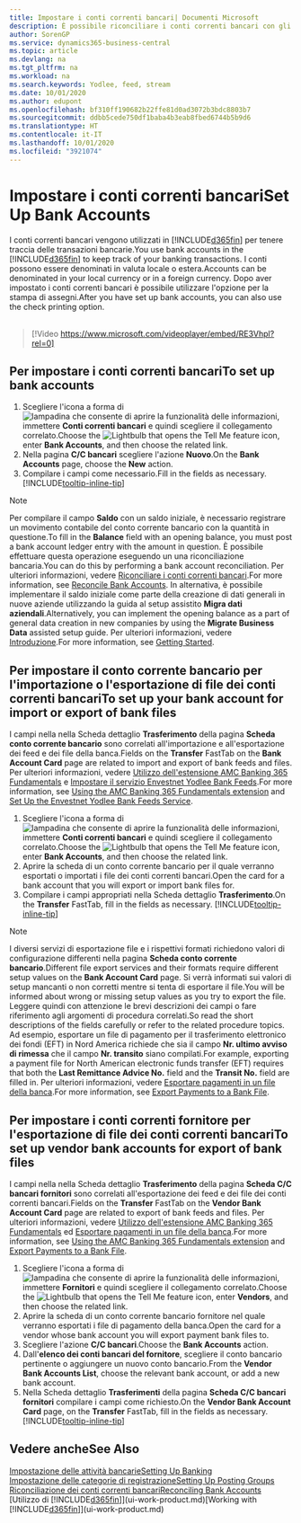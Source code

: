 ```yaml
---
title: Impostare i conti correnti bancari| Documenti Microsoft
description: È possibile riconciliare i conti correnti bancari con gli estratti conto della banca.
author: SorenGP
ms.service: dynamics365-business-central
ms.topic: article
ms.devlang: na
ms.tgt_pltfrm: na
ms.workload: na
ms.search.keywords: Yodlee, feed, stream
ms.date: 10/01/2020
ms.author: edupont
ms.openlocfilehash: bf310ff190682b22ffe81d0ad3072b3bdc8803b7
ms.sourcegitcommit: ddbb5cede750df1baba4b3eab8fbed6744b5b9d6
ms.translationtype: HT
ms.contentlocale: it-IT
ms.lasthandoff: 10/01/2020
ms.locfileid: "3921074"
---
```

# <a name="set-up-bank-accounts"></a><span data-ttu-id="a31c3-103">Impostare i conti correnti bancari</span><span class="sxs-lookup"><span data-stu-id="a31c3-103">Set Up Bank Accounts</span></span>
<span data-ttu-id="a31c3-104">I conti correnti bancari vengono utilizzati in [!INCLUDE[d365fin](includes/d365fin_md.md)] per tenere traccia delle transazioni bancarie.</span><span class="sxs-lookup"><span data-stu-id="a31c3-104">You use bank accounts in the [!INCLUDE[d365fin](includes/d365fin_md.md)] to keep track of your banking transactions.</span></span> <span data-ttu-id="a31c3-105">I conti possono essere denominati in valuta locale o estera.</span><span class="sxs-lookup"><span data-stu-id="a31c3-105">Accounts can be denominated in your local currency or in a foreign currency.</span></span> <span data-ttu-id="a31c3-106">Dopo aver impostato i conti correnti bancari è possibile utilizzare l'opzione per la stampa di assegni.</span><span class="sxs-lookup"><span data-stu-id="a31c3-106">After you have set up bank accounts, you can also use the check printing option.</span></span><br><br>  

> [!Video https://www.microsoft.com/videoplayer/embed/RE3Vhpl?rel=0]

## <a name="to-set-up-bank-accounts"></a><span data-ttu-id="a31c3-107">Per impostare i conti correnti bancari</span><span class="sxs-lookup"><span data-stu-id="a31c3-107">To set up bank accounts</span></span>
1. <span data-ttu-id="a31c3-108">Scegliere l'icona a forma di ![lampadina che consente di aprire la funzionalità delle informazioni](media/ui-search/search_small.png "Informazioni sull'operazione che si desidera eseguire"), immettere **Conti correnti bancari** e quindi scegliere il collegamento correlato.</span><span class="sxs-lookup"><span data-stu-id="a31c3-108">Choose the ![Lightbulb that opens the Tell Me feature](media/ui-search/search_small.png "Tell me what you want to do") icon, enter **Bank Accounts**, and then choose the related link.</span></span>
2. <span data-ttu-id="a31c3-109">Nella pagina **C/C bancari** scegliere l'azione **Nuovo**.</span><span class="sxs-lookup"><span data-stu-id="a31c3-109">On the **Bank Accounts** page, choose the **New** action.</span></span>
3. <span data-ttu-id="a31c3-110">Compilare i campi come necessario.</span><span class="sxs-lookup"><span data-stu-id="a31c3-110">Fill in the fields as necessary.</span></span> [!INCLUDE[tooltip-inline-tip](includes/tooltip-inline-tip_md.md)]

> [!NOTE]
> <span data-ttu-id="a31c3-111">Per compilare il campo **Saldo** con un saldo iniziale, è necessario registrare un movimento contabile del conto corrente bancario con la quantità in questione.</span><span class="sxs-lookup"><span data-stu-id="a31c3-111">To fill in the **Balance** field with an opening balance, you must post a bank account ledger entry with the amount in question.</span></span> <span data-ttu-id="a31c3-112">È possibile effettuare questa operazione eseguendo un una riconciliazione bancaria.</span><span class="sxs-lookup"><span data-stu-id="a31c3-112">You can do this by performing a bank account reconciliation.</span></span> <span data-ttu-id="a31c3-113">Per ulteriori informazioni, vedere [Riconciliare i conti correnti bancari](bank-how-reconcile-bank-accounts-separately.md).</span><span class="sxs-lookup"><span data-stu-id="a31c3-113">For more information, see [Reconcile Bank Accounts](bank-how-reconcile-bank-accounts-separately.md).</span></span> <span data-ttu-id="a31c3-114">In alternativa, è possibile implementare il saldo iniziale come parte della creazione di dati generali in nuove aziende utilizzando la guida al setup assistito **Migra dati aziendali**.</span><span class="sxs-lookup"><span data-stu-id="a31c3-114">Alternatively, you can implement the opening balance as a part of general data creation in new companies by using the **Migrate Business Data** assisted setup guide.</span></span> <span data-ttu-id="a31c3-115">Per ulteriori informazioni, vedere [Introduzione](product-get-started.md).</span><span class="sxs-lookup"><span data-stu-id="a31c3-115">For more information, see [Getting Started](product-get-started.md).</span></span>

## <a name="to-set-up-your-bank-account-for-import-or-export-of-bank-files"></a><span data-ttu-id="a31c3-116">Per impostare il conto corrente bancario per l'importazione o l'esportazione di file dei conti correnti bancari</span><span class="sxs-lookup"><span data-stu-id="a31c3-116">To set up your bank account for import or export of bank files</span></span>
<span data-ttu-id="a31c3-117">I campi nella nella Scheda dettaglio **Trasferimento** della pagina **Scheda conto corrente bancario** sono correlati all'importazione e all'esportazione dei feed e dei file della banca.</span><span class="sxs-lookup"><span data-stu-id="a31c3-117">Fields on the **Transfer** FastTab on the **Bank Account Card** page are related to import and export of bank feeds and files.</span></span> <span data-ttu-id="a31c3-118">Per ulteriori informazioni, vedere [Utilizzo dell'estensione AMC Banking 365 Fundamentals](ui-extensions-amc-banking.md) e [Impostare il servizio Envestnet Yodlee Bank Feeds](bank-how-setup-bank-statement-service.md).</span><span class="sxs-lookup"><span data-stu-id="a31c3-118">For more information, see [Using the AMC Banking 365 Fundamentals extension](ui-extensions-amc-banking.md) and [Set Up the Envestnet Yodlee Bank Feeds Service](bank-how-setup-bank-statement-service.md).</span></span>

1. <span data-ttu-id="a31c3-119">Scegliere l'icona a forma di ![lampadina che consente di aprire la funzionalità delle informazioni](media/ui-search/search_small.png "Informazioni sull'operazione che si desidera eseguire"), immettere **Conti correnti bancari** e quindi scegliere il collegamento correlato.</span><span class="sxs-lookup"><span data-stu-id="a31c3-119">Choose the ![Lightbulb that opens the Tell Me feature](media/ui-search/search_small.png "Tell me what you want to do") icon, enter **Bank Accounts**, and then choose the related link.</span></span>
2. <span data-ttu-id="a31c3-120">Aprire la scheda di un conto corrente bancario per il quale verranno esportati o importati i file dei conti correnti bancari.</span><span class="sxs-lookup"><span data-stu-id="a31c3-120">Open the card for a bank account that you will export or import bank files for.</span></span>
3. <span data-ttu-id="a31c3-121">Compilare i campi appropriati nella Scheda dettaglio **Trasferimento**.</span><span class="sxs-lookup"><span data-stu-id="a31c3-121">On the **Transfer** FastTab, fill in the fields as necessary.</span></span> [!INCLUDE[tooltip-inline-tip](includes/tooltip-inline-tip_md.md)]

> [!NOTE]  
>   <span data-ttu-id="a31c3-122">I diversi servizi di esportazione file e i rispettivi formati richiedono valori di configurazione differenti nella pagina **Scheda conto corrente bancario**.</span><span class="sxs-lookup"><span data-stu-id="a31c3-122">Different file export services and their formats require different setup values on the **Bank Account Card** page.</span></span> <span data-ttu-id="a31c3-123">Si verrà informati sui valori di setup mancanti o non corretti mentre si tenta di esportare il file.</span><span class="sxs-lookup"><span data-stu-id="a31c3-123">You will be informed about wrong or missing setup values as you try to export the file.</span></span> <span data-ttu-id="a31c3-124">Leggere quindi con attenzione le brevi descrizioni dei campi o fare riferimento agli argomenti di procedura correlati.</span><span class="sxs-lookup"><span data-stu-id="a31c3-124">So read the short descriptions of the fields carefully or refer to the related procedure topics.</span></span> <span data-ttu-id="a31c3-125">Ad esempio, esportare un file di pagamento per il trasferimento elettronico dei fondi (EFT) in Nord America richiede che sia il campo **Nr. ultimo avviso di rimessa** che il campo **Nr. transito** siano compilati.</span><span class="sxs-lookup"><span data-stu-id="a31c3-125">For example, exporting a payment file for North American electronic funds transfer (EFT) requires that both the **Last Remittance Advice No.** field and the **Transit No.** field are filled in.</span></span> <span data-ttu-id="a31c3-126">Per ulteriori informazioni, vedere [Esportare pagamenti in un file della banca](finance-make-payments-with-bank-data-conversion-service-or-sepa-credit-transfer.md#exporting-payments-to-a-bank-file).</span><span class="sxs-lookup"><span data-stu-id="a31c3-126">For more information, see [Export Payments to a Bank File](finance-make-payments-with-bank-data-conversion-service-or-sepa-credit-transfer.md#exporting-payments-to-a-bank-file).</span></span>

## <a name="to-set-up-vendor-bank-accounts-for-export-of-bank-files"></a><span data-ttu-id="a31c3-127">Per impostare i conti correnti fornitore per l'esportazione di file dei conti correnti bancari</span><span class="sxs-lookup"><span data-stu-id="a31c3-127">To set up vendor bank accounts for export of bank files</span></span>

<span data-ttu-id="a31c3-128">I campi nella nella Scheda dettaglio **Trasferimento** della pagina **Scheda C/C bancari fornitori** sono correlati all'esportazione dei feed e dei file dei conti correnti bancari.</span><span class="sxs-lookup"><span data-stu-id="a31c3-128">Fields on the **Transfer** FastTab on the **Vendor Bank Account Card** page are related to export of bank feeds and files.</span></span> <span data-ttu-id="a31c3-129">Per ulteriori informazioni, vedere [Utilizzo dell'estensione AMC Banking 365 Fundamentals](ui-extensions-amc-banking.md) ed [Esportare pagamenti in un file della banca](finance-make-payments-with-bank-data-conversion-service-or-sepa-credit-transfer.md#exporting-payments-to-a-bank-file).</span><span class="sxs-lookup"><span data-stu-id="a31c3-129">For more information, see [Using the AMC Banking 365 Fundamentals extension](ui-extensions-amc-banking.md) and [Export Payments to a Bank File](finance-make-payments-with-bank-data-conversion-service-or-sepa-credit-transfer.md#exporting-payments-to-a-bank-file).</span></span>

1. <span data-ttu-id="a31c3-130">Scegliere l'icona a forma di ![lampadina che consente di aprire la funzionalità delle informazioni](media/ui-search/search_small.png "Informazioni sull'operazione che si desidera eseguire"), immettere **Fornitori** e quindi scegliere il collegamento correlato.</span><span class="sxs-lookup"><span data-stu-id="a31c3-130">Choose the ![Lightbulb that opens the Tell Me feature](media/ui-search/search_small.png "Tell me what you want to do") icon, enter **Vendors**, and then choose the related link.</span></span>
2. <span data-ttu-id="a31c3-131">Aprire la scheda di un conto corrente bancario fornitore nel quale verranno esportati i file di pagamento della banca.</span><span class="sxs-lookup"><span data-stu-id="a31c3-131">Open the card for a vendor whose bank account you will export payment bank files to.</span></span>
3. <span data-ttu-id="a31c3-132">Scegliere l'azione **C/C bancari**.</span><span class="sxs-lookup"><span data-stu-id="a31c3-132">Choose the **Bank Accounts** action.</span></span>
4. <span data-ttu-id="a31c3-133">Dall'**elenco dei conti bancari del fornitore**, scegliere il conto bancario pertinente o aggiungere un nuovo conto bancario.</span><span class="sxs-lookup"><span data-stu-id="a31c3-133">From the **Vendor Bank Accounts List**, choose the relevant bank account, or add a new bank account.</span></span>  
5. <span data-ttu-id="a31c3-134">Nella Scheda dettaglio **Trasferimenti** della pagina **Scheda C/C bancari fornitori** compilare i campi come richiesto.</span><span class="sxs-lookup"><span data-stu-id="a31c3-134">On the **Vendor Bank Account Card** page, on the **Transfer** FastTab, fill in the fields as necessary.</span></span> [!INCLUDE[tooltip-inline-tip](includes/tooltip-inline-tip_md.md)]

## <a name="see-also"></a><span data-ttu-id="a31c3-135">Vedere anche</span><span class="sxs-lookup"><span data-stu-id="a31c3-135">See Also</span></span>

[<span data-ttu-id="a31c3-136">Impostazione delle attività bancarie</span><span class="sxs-lookup"><span data-stu-id="a31c3-136">Setting Up Banking</span></span>](bank-setup-banking.md)  
[<span data-ttu-id="a31c3-137">Impostazione delle categorie di registrazione</span><span class="sxs-lookup"><span data-stu-id="a31c3-137">Setting Up Posting Groups</span></span>](finance-posting-groups.md)  
[<span data-ttu-id="a31c3-138">Riconciliazione dei conti correnti bancari</span><span class="sxs-lookup"><span data-stu-id="a31c3-138">Reconciling Bank Accounts</span></span>](bank-manage-bank-accounts.md)  
<span data-ttu-id="a31c3-139">[Utilizzo di [!INCLUDE[d365fin](includes/d365fin_md.md)]](ui-work-product.md)</span><span class="sxs-lookup"><span data-stu-id="a31c3-139">[Working with [!INCLUDE[d365fin](includes/d365fin_md.md)]](ui-work-product.md)</span></span>
